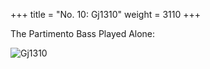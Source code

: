 +++
title = "No. 10: Gj1310"
weight = 3110
+++

The Partimento Bass Played Alone:

![Gj1310](/img/010FenBk1.jpg)
